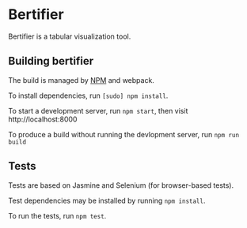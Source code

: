 Bertifier
=========

Bertifier is a tabular visualization tool.

## Building bertifier

The build is managed by [NPM](https://www.npmjs.com/) and webpack.

To install dependencies, run `[sudo] npm install`.

To start a development server, run `npm start`, then visit http://localhost:8000

To produce a build without running the devlopment server, run `npm run build`

## Tests

Tests are based on Jasmine and Selenium (for browser-based tests).

Test dependencies may be installed by running `npm install`.

To run the tests, run `npm test`.
